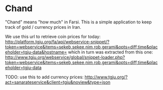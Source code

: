 # Chand
"Chand" means "how much" in Farsi. 
This is a simple application to keep track of gold / currency prices in Iran.

We use this url to retrieve coin prices for today:
http://platform.tgju.org/fa/api/webservice-snippet/?token=webservice&items=sekeb,sekee,nim,rob,gerami&opts=diff,time&placeholder=tgju-data&hostname=
which in turn was extracted from this one:
http://www.tgju.org/webservice/global/snippet-loader.php?token=webservice&items=sekeb,sekee,nim,rob,gerami&opts=diff,time&placeholder=tgju-data

TODO: use this to add currency prices:
http://www.tgju.org/?act=sanarateservice&client=tgju&noview&type=json
